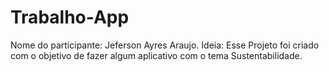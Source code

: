 # Trabalho-App

Nome do participante: Jeferson Ayres Araujo.
   Ideia: Esse Projeto foi criado com o objetivo de fazer algum aplicativo com o tema Sustentabilidade.
